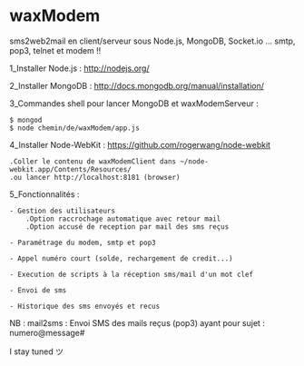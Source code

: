 waxModem
========

sms2web2mail en client/serveur sous Node.js, MongoDB, Socket.io ... smtp, pop3, telnet et modem !!

1_Installer Node.js : http://nodejs.org/

2_Installer MongoDB : http://docs.mongodb.org/manual/installation/

3_Commandes shell pour lancer MongoDB et waxModemServeur :

    $ mongod
    $ node chemin/de/waxModem/app.js

4_Installer Node-WebKit : https://github.com/rogerwang/node-webkit

    .Coller le contenu de waxModemClient dans ~/node-webkit.app/Contents/Resources/
    .ou lancer http://localhost:8181 (browser)

5_Fonctionnalités :

    - Gestion des utilisateurs
        .Option raccrochage automatique avec retour mail
        .Option accusé de reception par mail des sms reçus

    - Paramétrage du modem, smtp et pop3

    - Appel numéro court (solde, rechargement de credit...)

    - Execution de scripts à la réception sms/mail d'un mot clef

    - Envoi de sms

    - Historique des sms envoyés et recus

NB : mail2sms : Envoi SMS des mails reçus (pop3) ayant pour sujet : numero@message#

I stay tuned ツ
